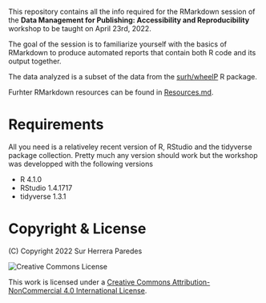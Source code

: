 This repository contains all the info required for the RMarkdown session of 
the **Data Management for Publishing: Accessibility and Reproducibility**
workshop to be taught on April 23rd, 2022.


The goal of the session is to familiarize yourself with the basics
of RMarkdown to produce automated reports that contain both R code
and its output together.

The data analyzed is a subset of the data from the
[surh/wheelP](https://github.com/surh/wheelP) R package.

Furhter RMarkdown resources can be found in [Resources.md](Resources.md).

# Requirements

All you need is a relativeley recent version of R, RStudio and
the tidyverse package collection. Pretty much any version should
work but the workshop was developped with the following versions

* R 4.1.0
* RStudio 1.4.1717
* tidyverse 1.3.1

# Copyright & License

(C) Copyright 2022 Sur Herrera Paredes

![Creative Commons License](https://i.creativecommons.org/l/by-nc/4.0/88x31.png) 

This work is licensed under a 
[Creative Commons Attribution-NonCommercial 4.0 International License](http://creativecommons.org/licenses/by-nc/4.0/).

